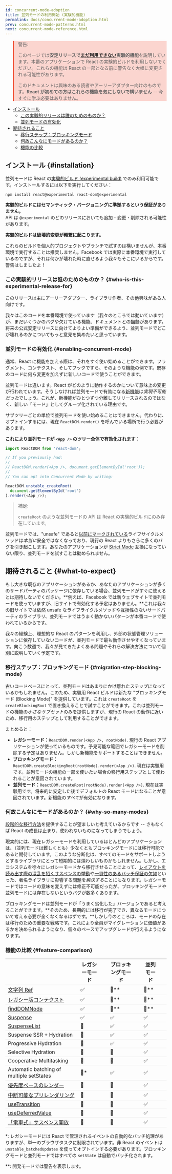 ```yaml
---
id: concurrent-mode-adoption
title: 並列モードの利用開始 (実験的機能)
permalink: docs/concurrent-mode-adoption.html
prev: concurrent-mode-patterns.html
next: concurrent-mode-reference.html
---
```


<style>
.scary > blockquote {
  background-color: rgba(237, 51, 21, 0.2);
  border-left-color: #ed3315;
}
</style>

<div class="scary">

>警告:
>
> このページでは**安定リリースで[まだ利用できない](/docs/concurrent-mode-adoption.html)実験的機能**を説明しています。本番のアプリケーションで React の実験的ビルドを利用しないでください。これらの機能は React の一部となる前に警告なく大幅に変更される可能性があります。
>
> このドキュメントは興味のある読者やアーリーアダプター向けのものです。**React が初めての方はこれらの機能を気にしないで構いません** -- 今すぐに学ぶ必要はありません。

</div>

- [インストール](#installation)
  - [この実験的リリースは誰のためのものか？](#who-is-this-experimental-release-for)
  - [並列モードの有効化](#enabling-concurrent-mode)
- [期待されること](#what-to-expect)
  - [移行ステップ：ブロッキングモード](#migration-step-blocking-mode)
  - [何故こんなにモードがあるのか？](#why-so-many-modes)
  - [機能の比較](#feature-comparison)

## インストール {#installation}

並列モードは React の[実験的ビルド (experimental build)](/blog/2019/10/22/react-release-channels.html#experimental-channel) でのみ利用可能です。インストールするには以下を実行してください：

```
npm install react@experimental react-dom@experimental
```

**実験的ビルドにはセマンティック・バージョニングに準拠するという保証がありません。**  
API は `@experimental` のどのリリースにおいても追加・変更・削除される可能性があります。

**実験的ビルドは破壊的変更が頻繁に起こります。**

これらのビルドを個人的プロジェクトやブランチで試すのは構いませんが、本番環境で実行することは推奨しません。Facebook では実際に本番環境で実行しているのですが、それは何かが壊れた時に直せるよう我々もそこにいるからです。警告はしましたよ！

### この実験的リリースは誰のためのものか？ {#who-is-this-experimental-release-for}

このリリースは主にアーリーアダプター、ライブラリ作者、その他興味がある人向けです。

我々はこのコードを本番環境で使っています（我々のところでは動いています）が、まだいくつかのバグや欠けている機能、ドキュメントとの齟齬があります。将来の公式安定リリースに向けてよりよい準備ができるよう、並列モードでどこが壊れるのかについてもっと意見を集めたいと思っています。

### 並列モードの有効化 {#enabling-concurrent-mode}

通常、React に機能を加える際は、それをすぐ使い始めることができます。フラグメント、コンテクスト、そしてフックですら、そのような機能の例です。既存のコードに何ら変更を加えずに新しいコードで使うことができます。

並列モードは違います。React がどのように動作するのかについて意味上の変更が行われています。そうしなければ並列モードで有効になる[新機能](/docs/concurrent-mode-patterns.html)は*実現不可能だった*でしょう。これが、新機能がひとつずつ分離してリリースされるのではなく、新しい「モード」としてグループ化されている理由です。

サブツリーごとの単位で並列モードを使い始めることはできません。代わりに、オプトインするには、現在 `ReactDOM.render()` を呼んでいる場所で行う必要があります。

**これにより並列モードが `<App />` のツリー全体で有効化されます：**

```js
import ReactDOM from 'react-dom';

// If you previously had:
//
// ReactDOM.render(<App />, document.getElementById('root'));
//
// You can opt into Concurrent Mode by writing:

ReactDOM.unstable_createRoot(
  document.getElementById('root')
).render(<App />);
```

> 補足:
>
> `createRoot` のような並列モードの API は React の実験的ビルドにのみ存在しています。

並列モードでは、"unsafe" であると[以前にマークされている](/blog/2018/03/27/update-on-async-rendering.html)ライフサイクルメソッドは*本当に*安全ではなくなっており、現行の React よりもさらに多くのバグを引き起こします。あなたのアプリケーションが [Strict Mode](/docs/strict-mode.html) 互換になっていない限り、並列モードを試すことは勧められません。

## 期待されること {#what-to-expect}

もし大きな既存のアプリケーションがあるか、あなたのアプリケーションが多くのサードパーティのパッケージに依存している場合、並列モードがすぐに使えるとは期待しないでください。**例えば、Facebook では新ウェブサイトで並列モードを使っていますが、旧サイトで有効化する予定はありません。**これは我々の旧サイトでは依然 unsafe なライフライクルメソッドや互換性のないサードパーティのライブラリ、並列モードではうまく動かないパターンが本番コードで使われているからです。

我々の経験上、理想的な React のパターンを利用し、外部の状態管理ソリューションに依存していないコードが、並列モードで最も動作させやすくなっています。向こう数週で、我々が見てきたよくある問題やそれらの解決方法について個別に説明していく予定です。

### 移行ステップ：ブロッキングモード {#migration-step-blocking-mode}

古いコードベースにとって、並列モードはあまりにかけ離れたステップになっているかもしれません。このため、実験用 React ビルドは新たな "ブロッキングモード (Blocking Mode)" を提供しています。これは `createRoot` を `createBlockingRoot` で置き換えることで試すことができます。これは並列モードの機能の*小さなサブセット*のみを提供しますが、現行の React の動作に近いため、移行用のステップとして利用することができます。

まとめると：

* **レガシーモード：**`ReactDOM.render(<App />, rootNode)`. 現行の React アプリケーションが使っているものです。予見可能な範囲でレガシーモードを削除する予定はありません。しかし新機能をサポートすることはできません。
* **ブロッキングモード：**`ReactDOM.createBlockingRoot(rootNode).render(<App />)`. 現在は実験用です。並列モードの機能の一部を使いたい場合の移行用ステップとして使われることが意図されています。
* **並列モード：**`ReactDOM.createRoot(rootNode).render(<App />)`. 現在は実験用です。将来的に安定した後でデフォルトの React モードになることが意図されています。新機能の*すべて*が有効になります。

### 何故こんなにモードがあるのか？ {#why-so-many-modes}

[段階的な移行方法](/docs/faq-versioning.html#commitment-to-stability)を提供することが望ましいと考えているからです -- さもなくば React の成長は止まり、使われないものになってしまうでしょう。

現実的には、現在レガシーモードを利用しているほとんどのアプリケーションは、（並列モードは難しくとも）少なくともブロッキングモードには移行可能であると期待しています。このような分断化は、すべてのモードをサポートしようとするライブラリにとって短期的には煩わしいものかもしれません。しかし、エコシステムを徐々にレガシーモードから移行させることによって、[レイアウトを読み出す際の混乱を招くサスペンスの挙動](https://github.com/facebook/react/issues/14536)や[一貫性のあるバッチ保証の欠如](https://github.com/facebook/react/issues/15080)といった、著名ライブラリに影響する問題を*解決する*ことにもなります。レガシーモードではコードの意味を変えずには修正不可能だったが、ブロッキングモードや並列モードには存在しないというバグが数多くあります。

ブロッキングモードは並列モードが「うまく劣化した」バージョンであると考えることができます。**そのため、長期的には移行が完了でき、異なるモードについて考える必要が全くなくなるはずです。**しかし今のところは、モードの存在は移行のための重要な戦略です。これにより全員がマイグレーションに価値があるかを決められるようになり、個々のペースでアップグレードが行えるようになります。

### 機能の比較 {#feature-comparison}

<style>
  #feature-table table { border-collapse: collapse; }
  #feature-table th { padding-right: 30px; }
  #feature-table tr { border-bottom: 1px solid #eee; }
</style>

<div id="feature-table">

|   |レガシーモード  |ブロッキングモード  |並列モード  |
|---  |---  |---  |---  |
|[文字列 Ref](/docs/refs-and-the-dom.html#legacy-api-string-refs)  |✅  |🚫**  |🚫**  |
|[レガシー版コンテクスト](/docs/legacy-context.html) |✅  |🚫**  |🚫**  |
|[findDOMNode](/docs/strict-mode.html#warning-about-deprecated-finddomnode-usage)  |✅  |🚫**  |🚫**  |
|[Suspense](/docs/concurrent-mode-suspense.html#what-is-suspense-exactly) |✅  |✅  |✅  |
|[SuspenseList](/docs/concurrent-mode-patterns.html#suspenselist) |🚫  |✅  |✅  |
|Suspense SSR + Hydration |🚫  |✅  |✅  |
|Progressive Hydration  |🚫  |✅  |✅  |
|Selective Hydration  |🚫  |🚫  |✅  |
|Cooperative Multitasking |🚫  |🚫  |✅  |
|Automatic batching of multiple setStates     |🚫* |✅  |✅  |
|[優先度ベースのレンダー](/docs/concurrent-mode-patterns.html#splitting-high-and-low-priority-state) |🚫  |🚫  |✅  |
|[中断可能なプリレンダリング](/docs/concurrent-mode-intro.html#interruptible-rendering) |🚫  |🚫  |✅  |
|[useTransition](/docs/concurrent-mode-patterns.html#transitions)  |🚫  |🚫  |✅  |
|[useDeferredValue](/docs/concurrent-mode-patterns.html#deferring-a-value) |🚫  |🚫  |✅  |
|[「電車式」サスペンス開放](/docs/concurrent-mode-patterns.html#suspense-reveal-train)  |🚫  |🚫  |✅  |

</div>

\*: レガシーモードには React で管理されるイベントの自動的なバッチ処理がありますが、単一のブラウザタスクに制限されています。非 React のイベントは `unstable_batchedUpdates` を使ってオプトインする必要があります。ブロッキングモードと並列モードではすべての `setState` は自動でバッチ化されます。

\*\*: 開発モードでは警告を表示します。
